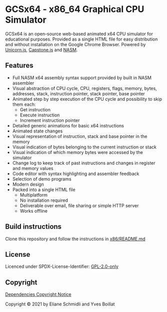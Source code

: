 # GCSx64 - x86_64 Graphical CPU Simulator
GCSx64 is an open-source web-based animated x64 CPU simulator for educational purposes.
Provided as a single HTML file for easy distribution and without installation on the Google Chrome Browser.
Powered by [Unicorn.js](https://alexaltea.github.io/unicorn.js/), [Capstone.js](https://alexaltea.github.io/capstone.js/) and [NASM](https://nasm.us).

## Features

- Full NASM x64 assembly syntax support provided by built in NASM assembler
- Visual abstraction of CPU cycle, CPU, registers, flags, memory, bytes, addresses, stack, instruction pointer, stack pointer, base pointer
- Animated step by step execution of the CPU cycle and possibility to skip them each:
    - Get instruction
    - Execute instruction
    - Increment instruction pointer
- Detailed generic animations for basic x64 instructions
- Animated state changes 
- Visual representation of instruction, stack and base pointer in the memory
- Visual indication of bytes belonging to the current instruction or stack
- Visual indication of which memory bytes were accessed by the simulator
- Change log to keep track of past instructions and changes in register and memory values
- Code editor with syntax highlighting and assembler feedback
- Selection of demo programs
- Modern design
- Packed into a single HTML file
    - Multiplatform 
    - No installation required
    - Deliverable over email, file sharing or simple HTTP server
    - Works offline

## Build instructions

Clone this repository and follow the instructions in [x86/README.md](x86/README.md)

## License

Licenced under SPDX-License-Identifier: [GPL-2.0-only](COPYING)

## Copyright

[Dependencies Copyright Notice](LICENSE)

Copyright © 2021 by Eliane Schmidli and Yves Boillat
